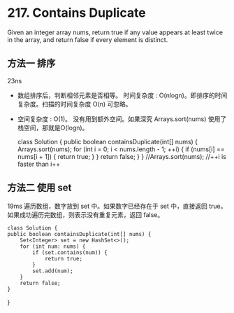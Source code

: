 # 217. Contains Duplicate


Given an integer array nums, return true if any value appears at least twice in the array, and return false if every element is distinct.

## 方法一 排序
23ns
- 数组排序后，判断相邻元素是否相等。
时间复杂度 : O(nlogn)。即排序的时间复杂度。扫描的时间复杂度 O(n) 可忽略。

* 空间复杂度 : O(1)。 没有用到额外空间。如果深究 Arrays.sort(nums) 使用了栈空间，那就是O(logn)。



    class Solution {
    public boolean containsDuplicate(int[] nums) {
        Arrays.sort(nums);
        for (int i = 0; i < nums.length - 1; ++i) {
            if (nums[i] == nums[i + 1]) {
                return true;
            }
        }
        return false;
    }
    }
    //Arrays.sort(nums);
    //++i is faster than i++


## 方法二 使用 set
19ms
遍历数组，数字放到 set 中。如果数字已经存在于 set 中，直接返回 true。如果成功遍历完数组，则表示没有重复元素，返回 false。

    class Solution {
    public boolean containsDuplicate(int[] nums) {
        Set<Integer> set = new HashSet<>();
        for (int num: nums) {
            if (set.contains(num)) {
                return true;
            }
            set.add(num);
        }
        return false;
    }
}



 